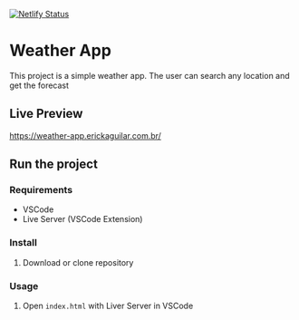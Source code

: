 
[![Netlify Status](https://api.netlify.com/api/v1/badges/1558a65d-581c-4a6b-bf4d-d2ebf4cac9f5/deploy-status)](https://app.netlify.com/sites/elated-aryabhata-1e3ef1/deploys)

# Weather App

This project is a simple weather app. The user can search any location and get the forecast

## Live Preview
https://weather-app.erickaguilar.com.br/

## Run the project

### Requirements
* VSCode
* Live Server (VSCode Extension)

### Install
1. Download or clone repository

### Usage
1. Open `index.html` with Liver Server in VSCode

